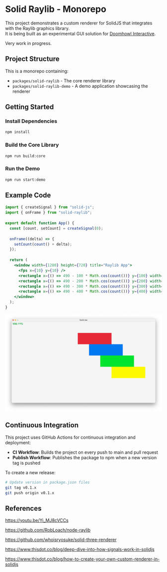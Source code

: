 # Solid Raylib - Monorepo

This project demonstrates a custom renderer for SolidJS that integrates with the Raylib graphics library.<br/>
It is being built as an experimental GUI solution for [Doomhowl Interactive](https://doomhowl-interactive.com).

Very work in progress.

## Project Structure

This is a monorepo containing:

- `packages/solid-raylib` - The core renderer library
- `packages/solid-raylib-demo` - A demo application showcasing the renderer

## Getting Started

### Install Dependencies

```bash
npm install
```

### Build the Core Library

```bash
npm run build:core
```

### Run the Demo

```bash
npm run start:demo
```

## Example Code

```jsx
import { createSignal } from "solid-js";
import { onFrame } from "solid-raylib";

export default function App() {
  const [count, setCount] = createSignal(0);

  onFrame((delta) => {
    setCount(count() + delta);
  });

  return (
    <window width={1280} height={720} title="Raylib App">
      <fps x={10} y={10} />
      <rectangle x={() => 490 - 100 * Math.cos(count())} y={100} width={300} height={100} color="red"></rectangle>
      <rectangle x={() => 490 - 200 * Math.cos(count())} y={200} width={300} height={100} color="blue"></rectangle>
      <rectangle x={() => 490 - 300 * Math.cos(count())} y={300} width={300} height={100} color="green"></rectangle>
      <rectangle x={() => 490 - 400 * Math.cos(count())} y={400} width={300} height={100} color="yellow"></rectangle>
    </window>
  );
}
```

![](./misc/image.png)

## Continuous Integration

This project uses GitHub Actions for continuous integration and deployment:

- **CI Workflow**: Builds the project on every push to main and pull request
- **Publish Workflow**: Publishes the package to npm when a new version tag is pushed

To create a new release:

```bash
# Update version in package.json files
git tag v0.1.x
git push origin v0.1.x
```

## References

https://youtu.be/Yi_MJ8cVCCs

https://github.com/RobLoach/node-raylib

https://github.com/whoisryosuke/solid-three-renderer

https://www.thisdot.co/blog/deep-dive-into-how-signals-work-in-solidjs

https://www.thisdot.co/blog/how-to-create-your-own-custom-renderer-in-solidjs
